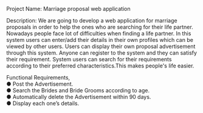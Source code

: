 Project Name: Marriage proposal web application

Description: We are going to develop a web application for marriage proposals in order to help the ones who are searching for their life partner. Nowadays people face lot of difficulties when finding a life partner. In this system users can enter/add their details in their own profiles which can be viewed by other users. Users can display their own proposal advertisement through this system. Anyone can register to the system and they can satisfy their requirement. System users can search for their requirements according to their preferred characteristics.This makes people's life easier.

Functional Requirements,                                                                                                                   
● Post the Advertisement.                                                                                                                 
● Search the Brides and Bride Grooms according to age.                                                                                     
● Automatically delete the Advertisement within 90 days.                                                                                   
● Display each one’s details.                                                                                                              
